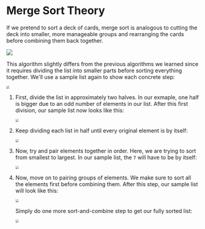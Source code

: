 <!--title={Mergesort I}-->

<!--badges={Algorithms:15,Python:5}-->

<!--concepts={Merge sort}-->

# Merge Sort Theory

If we pretend to sort a deck of cards, merge sort is analogous to cutting the deck into smaller, more manageable groups and rearranging the cards before combining them back together.

![](https://miro.medium.com/max/1034/1*nqwPr-tms9xXy6aCgIZarg.gif)

This algorithm slightly differs from the previous algorithms we learned since it requires dividing the list into smaller parts before sorting everything together. We'll use a sample list again to show each concrete step:

<img src="https://i.imgur.com/zhCRdhv.png" style="zoom:50%;" />

1. First, divide the list in approximately two halves. In our exmaple, one half is bigger due to an odd number of elements in our list. After this first division, our sample list now looks like this:

   <img src="https://i.imgur.com/E2KzWhA.png" style="zoom:50%;" />

2. Keep dividing each list in half until every original element is by itself:

   <img src="https://i.imgur.com/6OGmFkG.png" style="zoom:50%;" />

3. Now, try and pair elements together in order. Here, we are trying to sort from smallest to largest. In our sample list, the `7` will have to be by itself:

   <img src="https://i.imgur.com/sUsG8EV.png" style="zoom:50%;" />

4. Now, move on to pairing groups of elements. We make sure to sort all the elements first before combining them. After this step, our sample list will look like this:

   <img src="https://i.imgur.com/vPrBtSB.png" style="zoom:50%;" />

   Simply do one more sort-and-combine step to get our fully sorted list:

   <img src="https://i.imgur.com/l04jhcp.png" style="zoom:50%;" />